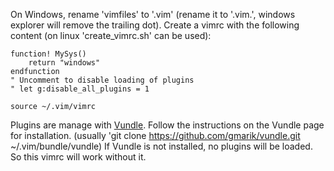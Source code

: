 On Windows, rename 'vimfiles' to '.vim' (rename it to '.vim.',
windows explorer will remove the trailing dot).
Create a vimrc with the following content (on linux 'create_vimrc.sh' can be used):

    function! MySys()
        return "windows"
    endfunction
    " Uncomment to disable loading of plugins
    " let g:disable_all_plugins = 1

    source ~/.vim/vimrc

Plugins are manage with [Vundle](https://github.com/gmarik/vundle "Vundle").
Follow the instructions on the Vundle page for installation.
(usually 'git clone https://github.com/gmarik/vundle.git ~/.vim/bundle/vundle)
If Vundle is not installed, no plugins will be loaded. So this vimrc will work without it.
